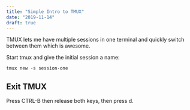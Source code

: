 ```yaml
---
title: "Simple Intro to TMUX"
date: "2019-11-14"
draft: true
---
```


TMUX lets me have multiple sessions in one terminal and quickly switch between them which is awesome.

Start tmux and give the initial session a name:

```tmux new -s session-one```

## Exit TMUX

Press CTRL-B then release both keys, then press d.





